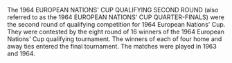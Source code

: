 The 1964 EUROPEAN NATIONS' CUP QUALIFYING SECOND ROUND (also referred to as the 1964 EUROPEAN NATIONS' CUP QUARTER-FINALS) were the second round of qualifying competition for 1964 European Nations' Cup. They were contested by the eight round of 16 winners of the 1964 European Nations' Cup qualifying tournament. The winners of each of four home and away ties entered the final tournament. The matches were played in 1963 and 1964.
